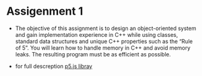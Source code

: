 # Assigenment 1

* The objective of this assignment is to design an object-oriented system and
gain implementation experience in C++ while using classes, standard data structures and unique
C++ properties such as the “Rule of 5”. You will learn how to handle memory in C++ and avoid memory leaks.
The resulting program must be as efficient as possible.

* for full descreption <a href="https://p5js.org">p5.js libray</a>
